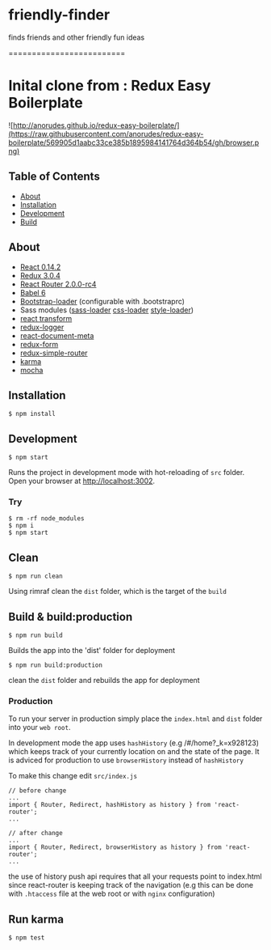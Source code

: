 # friendly-finder
finds friends and other friendly fun ideas


=========================

Inital clone from : Redux Easy Boilerplate
=========================

![http://anorudes.github.io/redux-easy-boilerplate/](https://raw.githubusercontent.com/anorudes/redux-easy-boilerplate/569905d1aabc33ce385b1895984141764d364b54/gh/browser.png)

## Table of Contents

- [About](#about)
- [Installation](#installation)
- [Development](#development)
- [Build](#build--buildproduction)

## About
- [React 0.14.2](https://github.com/facebook/react)
- [Redux 3.0.4](https://github.com/gaearon/redux)
- [React Router 2.0.0-rc4](https://github.com/rackt/react-router)
- [Babel 6](https://github.com/babel/babel)
- [Bootstrap-loader](https://github.com/shakacode/bootstrap-loader) (configurable with .bootstraprc)
- Sass modules ([sass-loader](https://github.com/jtangelder/sass-loader) [css-loader](https://github.com/webpack/css-loader) [style-loader](https://github.com/webpack/style-loader))
- [react transform](https://github.com/gaearon/react-transform)
- [redux-logger](https://github.com/fcomb/redux-logger)
- [react-document-meta](https://github.com/kodyl/react-document-meta)
- [redux-form](https://github.com/erikras/redux-form)
- [redux-simple-router](https://github.com/jlongster/redux-simple-router)
- [karma](https://github.com/karma-runner/karma)
- [mocha](https://github.com/mochajs/mocha)

## Installation
```
$ npm install
```

## Development
```
$ npm start
```
Runs the project in development mode with hot-reloading of `src` folder.
Open your browser at [http://localhost:3002](http://localhost:3002).

### Try
```
$ rm -rf node_modules
$ npm i
$ npm start
```

## Clean
```
$ npm run clean
```
Using rimraf clean the `dist` folder, which is the target of the `build`

## Build & build:production
```
$ npm run build
```
Builds the app into the 'dist' folder for deployment
```
$ npm run build:production
```
clean the `dist` folder and rebuilds the app for deployment
### Production
To run your server in production simply place the `index.html` and `dist` folder into
your `web root`.

In development mode the app uses `hashHistory` (e.g /#/home?_k=x928123) which
keeps track of your currently location on and the state of the page. It is adviced
for production to use `browserHistory` instead of `hashHistory`

To make this change edit `src/index.js`
```
// before change
...
import { Router, Redirect, hashHistory as history } from 'react-router';
...

// after change
...
import { Router, Redirect, browserHistory as history } from 'react-router';
...

```

the use of history push api requires that all your requests point to index.html
since react-router is keeping track of the navigation (e.g this can be done with `.htaccess` file at the web root or with `nginx` configuration)

## Run karma
```
$ npm test
```
